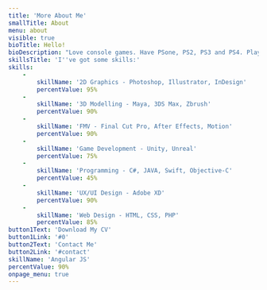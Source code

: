 ```yaml
---
title: 'More About Me'
smallTitle: About
menu: about
visible: true
bioTitle: Hello!
bioDescription: "Love console games. Have PSone, PS2, PS3 and PS4. Playing on emulators too (mostly NES, SNES and Amiga). Designer. Movie-maniac.\r\n\r\nTrying to create something new and fresh. By the last 4 years I was studying graphic design, programming and game development for mobiles (Android, iOS) and PC's as well (Unity, Unreal Engine 4). Learned some JAVA and C#.\r\n\r\nI like to create websites too. In my academy's years I was studying a lot of HTML, CSS and JavaScript with AngularJS and jQuery. I also learned how to use the Bootstrap and other cool stuff to build amazing sites.\r\n\r\nMy main goal for this year is to build an RPG game with beautiful story and fantastic characters in Unity. The second goal is to make a full-time movie for the greatest cinemas in Poland.</h6>"
skillsTitle: 'I''ve got some skills:'
skills:
    -
        skillName: '2D Graphics - Photoshop, Illustrator, InDesign'
        percentValue: 95%
    -
        skillName: '3D Modelling - Maya, 3DS Max, Zbrush'
        percentValue: 90%
    -
        skillName: 'FMV - Final Cut Pro, After Effects, Motion'
        percentValue: 90%
    -
        skillName: 'Game Development - Unity, Unreal'
        percentValue: 75%
    -
        skillName: 'Programming - C#, JAVA, Swift, Objective-C'
        percentValue: 45%
    -
        skillName: 'UX/UI Design - Adobe XD'
        percentValue: 90%
    -
        skillName: 'Web Design - HTML, CSS, PHP'
        percentValue: 85%
button1Text: 'Download My CV'
button1Link: '#0'
button2Text: 'Contact Me'
button2Link: '#contact'
skillName: 'Angular JS'
percentValue: 90%
onpage_menu: true
---
```


